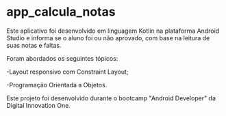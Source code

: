 # app_calcula_notas
Este aplicativo foi desenvolvido em linguagem Kotlin na plataforma Android Studio e informa se o aluno foi ou não aprovado, com base na leitura de suas notas e faltas.

Foram abordados os seguintes tópicos:

-Layout responsivo com Constraint Layout;

-Programação Orientada a Objetos.

Este projeto foi desenvolvido durante o bootcamp "Android Developer" da Digital Innovation One.
